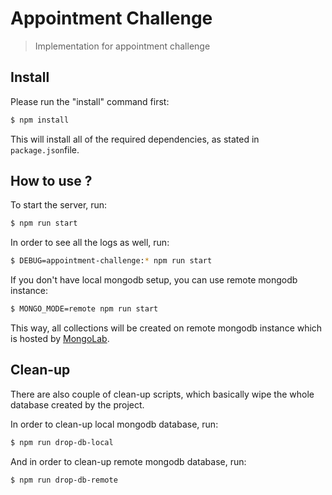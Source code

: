 
#  Appointment Challenge

> Implementation for appointment challenge

## Install

Please run the "install" command first:

```sh
$ npm install
```

This will install all of the required dependencies, as stated in `package.json`file.


## How to use ?


To start the server, run:

```sh
$ npm run start
```

In order to see all the logs as well, run:

```sh
$ DEBUG=appointment-challenge:* npm run start
```

If you don't have local mongodb setup, you can use remote mongodb instance:

```sh
$ MONGO_MODE=remote npm run start
```

This way, all collections will be created on remote mongodb instance which is hosted by [MongoLab](https://mlab.com).

## Clean-up

There are also couple of clean-up scripts, which basically wipe the whole database created by the project.

In order to clean-up local mongodb database, run:

```sh
$ npm run drop-db-local
```

And in order to clean-up remote mongodb database, run:

```sh
$ npm run drop-db-remote
```
